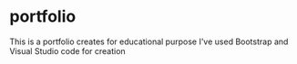 # portfolio
This is a portfolio creates for educational purpose
I've used Bootstrap and Visual Studio code for creation
